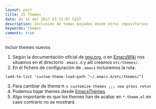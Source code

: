 ```yaml
---
layout: post
title: 25 Themes
date: ds 15 abr 2017 23:15:07 CEST 
description: Inclusión de temas bajados desde otros repositorios 
keywords: themes
coments: true
---
```


Incluir themes nuevos

1. Según la documentación oficial de [gnu.org](https://www.gnu.org/software/emacs/manual/html_node/emacs/Custom-Themes.html), o en [EmacsWiki](https://www.emacswiki.org/emacs/CustomThemes) nos situamos en el directorio `.emacs.d` y allí creamos `etc/themes/`.
2. En el fichero de configuración de `.emacs` incluiremos la ruta:
```emacs
(add-to-list 'custom-theme-load-path "~/.emacs.d/etc/themes/") 
```
3. Para cambiar de theme `M-x customize-themes ;;; now press retun`
4. Podemos bajar themes desde [EmacsThemes](https://emacsthemes.com/)
5. Algo importante es que los themes han de acabar en `*-theme.el` en caso contrario no se mostrará
